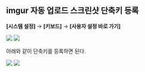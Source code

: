 ## imgur 자동 업로드 스크린샷 단축키 등록

**[시스템 설정]** → **[키보드]** → **[사용자 설정 바로 가기]**

![](http://i.imgur.com/z9atuwW.png)
![](https://i.imgur.com/UBqTPS0.png)

아래와 같이 단축키를 등록하면 된다.

![](https://i.imgur.com/AoNSDwj.png)
![](https://i.imgur.com/VsG8ug2.png)